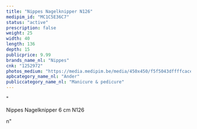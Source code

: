 ```yaml
---
title: "Nippes Nagelknipper N126"
medipim_id: "MC1C5E36C7"
status: "active"
prescription: false
weight: 25
width: 40
length: 136
depth: 15
publicprice: 9.99
brands_name_nl: "Nippes"
cnk: "1252972"
photos_medium: "https://media.medipim.be/media/450x450/f5f5043dffffcacebae2847d825069e491c431f1.jpg"
apbcategory_name_nl: "Ander"
publiccategory_name_nl: "Manicure & pedicure"
---
```

"<p>Nippes Nagelknipper 6 cm N126</p>n"

